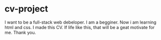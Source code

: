 # cv-project
I want to be a full-stack web debeloper. I am a begginer. Now i am learning html and css. I made this CV. If life like this, that will be a geat motivate for me. Thank you.
